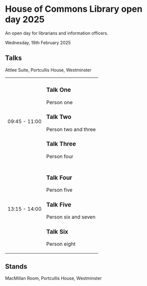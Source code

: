 # House of Commons Library open day 2025

An open day for librarians and information officers.

Wednesday, 19th February 2025

## Talks

Attlee Suite, Portcullis House, Westminster

<table>
	<tbody>
		<tr>
			<td>
				<p>09:45 - 11:00</p>
			</td>
			<td>
				<h3>Talk One</h3>
				<p>Person one</p>
				<h3>Talk Two</h3>
				<p>Person two and three</p>
				<h3>Talk Three</h3>
				<p>Person four</p>
			</td>
		</tr>
		<tr>
			<td>
				<p>13:15 - 14:00</p>
			</td>
			<td>
				<h3>Talk Four</h3>
				<p>Person five</p>
				<h3>Talk Five</h3>
				<p>Person six and seven</p>
				<h3>Talk Six</h3>
				<p>Person eight</p>
			</td>
		</tr>
	</tbody>
</table>
		
## Stands

MacMillan Room, Portcullis House, Westminster

